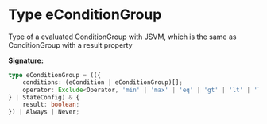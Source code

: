 
# Type eConditionGroup

Type of a evaluated ConditionGroup with JSVM, which is the same as ConditionGroup with a result property

<b>Signature:</b>

```typescript
type eConditionGroup = (({
    conditions: (eCondition | eConditionGroup)[];
    operator: Exclude<Operator, 'min' | 'max' | 'eq' | 'gt' | 'lt' | 'lte' | 'gte'>;
} | StateConfig) & {
    result: boolean;
}) | Always | Never;
```
